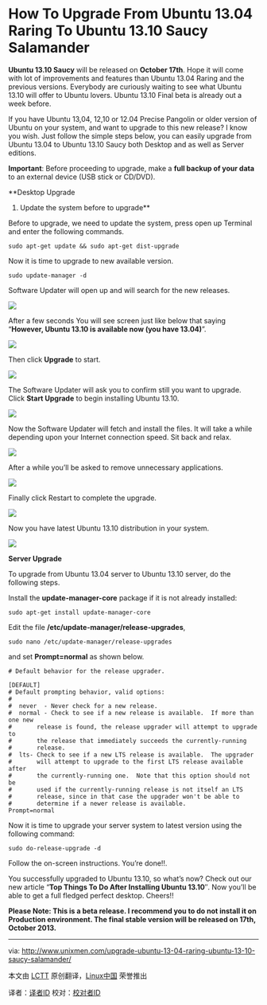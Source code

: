 How To Upgrade From Ubuntu 13.04 Raring To Ubuntu 13.10 Saucy Salamander
================================================================================
**Ubuntu 13.10 Saucy** will be released on **October 17th**. Hope it will come with lot of improvements and features than Ubuntu 13.04 Raring and the previous versions. Everybody are curiously waiting to see what Ubuntu 13.10 will offer to Ubuntu lovers. Ubuntu 13.10 Final beta is already out a week before.

If you have Ubuntu 13,04, 12,10 or 12.04 Precise Pangolin or older version of Ubuntu on your system, and want to upgrade to this new release? I know you wish. Just follow the simple steps below, you can easily upgrade from Ubuntu 13.04 to Ubuntu 13.10 Saucy both Desktop and as well as Server editions.

**Important**: Before proceeding to upgrade, make a **full backup of your data** to an external device (USB stick or CD/DVD).

**Desktop Upgrade

1. Update the system before to upgrade**

Before to upgrade, we need to update the system, press open up Terminal and enter the following commands.

    sudo apt-get update && sudo apt-get dist-upgrade

Now it is time to upgrade to new available version.

    sudo update-manager -d

Software Updater will open up and will search for the new releases.

![](http://180016988.r.cdn77.net/wp-content/uploads/2013/10/Software-Updater_001.png)

After a few seconds You will see screen just like below that saying “**However, Ubuntu 13.10 is available now (you have 13.04)**”.

![](http://180016988.r.cdn77.net/wp-content/uploads/2013/10/Software-Updater_002.png)

Then click **Upgrade** to start.

![](http://180016988.r.cdn77.net/wp-content/uploads/2013/10/Release-Notes_003.png)

The Software Updater will ask you to confirm still you want to upgrade. Click **Start Upgrade** to begin installing Ubuntu 13.10.

![](http://180016988.r.cdn77.net/wp-content/uploads/2013/10/Untitled-window_005.png)

Now the Software Updater will fetch and install the files. It will take a while depending upon your Internet connection speed. Sit back and relax.

![](http://180016988.r.cdn77.net/wp-content/uploads/2013/10/Distribution-Upgrade_006.png)

After a while you’ll be asked to remove unnecessary applications.

![](http://180016988.r.cdn77.net/wp-content/uploads/2013/10/Untitled-window_008.png)

Finally click Restart to complete the upgrade.

![](http://180016988.r.cdn77.net/wp-content/uploads/2013/10/Untitled-window_009.png)

Now you have latest Ubuntu 13.10 distribution in your system.

![](http://180016988.r.cdn77.net/wp-content/uploads/2013/10/Details_010.png)

**Server Upgrade**

To upgrade from Ubuntu 13.04 server to Ubuntu 13.10 server, do the following steps.

Install the **update-manager-core** package if it is not already installed:

    sudo apt-get install update-manager-core

Edit the file **/etc/update-manager/release-upgrades**,

    sudo nano /etc/update-manager/release-upgrades

and set **Prompt=normal** as shown below.

    # Default behavior for the release upgrader.
    
    [DEFAULT]
    # Default prompting behavior, valid options:
    #
    #  never  - Never check for a new release.
    #  normal - Check to see if a new release is available.  If more than one new
    #       release is found, the release upgrader will attempt to upgrade to
    #       the release that immediately succeeds the currently-running
    #       release.
    #  lts- Check to see if a new LTS release is available.  The upgrader
    #       will attempt to upgrade to the first LTS release available after
    #       the currently-running one.  Note that this option should not be
    #       used if the currently-running release is not itself an LTS
    #       release, since in that case the upgrader won't be able to
    #       determine if a newer release is available.
    Prompt=normal

Now it is time to upgrade your server system to latest version using the following command:

    sudo do-release-upgrade -d

Follow the on-screen instructions. You’re done!!.

You successfully upgraded to Ubuntu 13.10, so what’s now? Check out our new article “**Top Things To Do After Installing Ubuntu 13.10**″. Now you’ll be able to get a full fledged perfect desktop. Cheers!!

**Please Note: This is a beta release. I recommend you to do not install it on Production environment. The final stable version will be released on 17th, October 2013.**


--------------------------------------------------------------------------------

via: http://www.unixmen.com/upgrade-ubuntu-13-04-raring-ubuntu-13-10-saucy-salamander/

本文由 [LCTT](https://github.com/LCTT/TranslateProject) 原创翻译，[Linux中国](http://linux.cn/) 荣誉推出

译者：[译者ID](https://github.com/译者ID) 校对：[校对者ID](https://github.com/校对者ID)